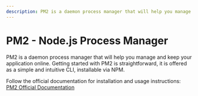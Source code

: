 ```yaml
---
description: PM2 is a daemon process manager that will help you manage and keep your application online. Getting started with PM2 is straightforward, it is offered as a simple and intuitive CLI, installable via NPM.
---
```


# PM2 - Node.js Process Manager

PM2 is a daemon process manager that will help you manage and keep your application online. Getting started with PM2 is straightforward, it is offered as a simple and intuitive CLI, installable via NPM.

Follow the official documentation for installation and usage instructions:  
[PM2 Official Documentation](https://pm2.keymetrics.io/docs/usage/quick-start/)
